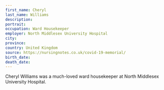 ```yaml
---
first_name: Cheryl
last_name: Williams
description: 
portrait: 
occupation: Ward Housekeeper
employer: North Middlesex University Hospital
city: 
province: 
country: United Kingdom
source: https://nursingnotes.co.uk/covid-19-memorial/
birth_date: 
death_date: 
---
```


Cheryl Williams was a much-loved ward housekeeper at North Middlesex University Hospital.